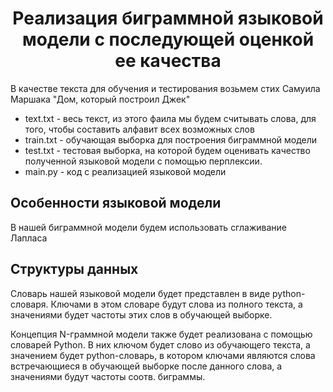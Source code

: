 <h1 style = "text-align: center;"> Реализация биграммной языковой модели с последующей оценкой ее качества </h1>

В качестве текста для обучения и тестирования возьмем стих Самуила Маршака "Дом, который построил Джек"

- text.txt - весь текст, из этого фаила мы будем считывать слова, для того, чтобы составить алфавит всех возможных слов
- train.txt - обучающая выборка для построения биграммной модели
- test.txt - тестовая выборка, на которой будем оценивать качество полученной языковой модели с помощью перплексии.
- main.py - код с реализацией языковой модели 


## Особенности языковой модели
В нашей биграммной модели будем использовать сглаживание Лапласа

## Структуры данных
Словарь нашей языковой модели будет представлен в виде python-словаря. Ключами в этом словаре будут слова из полного текста, а значениями будет частоты этих слов в обучающей выборке. 

Концепция N-граммной модели также будет реализована с помощью словарей Python. В них ключом будет слово из обучающего текста, а 
значением будет python-словарь, в котором ключами являются слова встречающиеся в обучающей выборке после данного слова, а значениями будут частоты соотв. биграммы.

    

